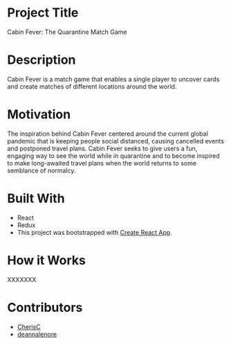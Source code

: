 # Project Title
Cabin Fever: The Quarantine Match Game

# Description
Cabin Fever is a match game that enables a single player to uncover cards and create matches of different locations around the world. 

# Motivation
The inspiration behind Cabin Fever centered around the current global pandemic that is keeping people social distanced, causing cancelled events and postponed travel plans. Cabin Fever seeks to give users a fun, engaging way to see the world while in quarantine and to become inspired to make long-awaited travel plans when the world returns to some semblance of normalcy. 

# Built With
- React
- Redux
- This project was bootstrapped with [Create React App](https://github.com/facebook/create-react-app).

# How it Works
XXXXXXX

# Contributors
* [CherisC](https://github.com/CherisC)
 * [deannalenore](https://github.com/deannalenore)


